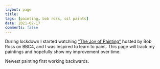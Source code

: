 ```yaml
---
layout: page
title: 
tags: [painting, bob ross, oil paints]
date: 2021-02-17
comments: false
---
```

During lockdown I started watching ["The Joy of Painting"](https://www.youtube.com/user/BobRossInc) hosted by Bob Ross on BBC4, and I was inspired to learn to paint. This page will track my paintings and hopefully show my improvement over time. 

Newest painting first working backwards.

<script src="https://cdn.jsdelivr.net/npm/publicalbum@latest/embed-ui.min.js" async></script>
<div class="pa-gallery-player-widget" style="width:100%; height:480px; display:none;"
  data-link="https://photos.google.com/share/AF1QipOXhJDkI9wcTqvnqstJ_oyXZR0FrtafXGBSn6bQ5ApCLz4QH6vsZb0-Eed7Q03eRw?key=LUw3ekdhMVpCRldBZi03ZEl6d3dhbFBqTVhQZlV3"
  data-title="Painting"
  data-description="19 new photos added to shared album">
  <object data="https://lh3.googleusercontent.com/uVoTrYjJl3GBMe86PC_Rq6tosVd3yvqvx5V_pUSx1fzL_d1LiPqA8KpPfKBvaUnbtP2S5YRiMzhBXwBjxUk_CHq1gGo67PYULng_ANKi_KdKsdGWXc06_bMoSnVkg_Fh_jR3cS46qw=w1920-h1080"></object>
  <object data="https://lh3.googleusercontent.com/WNWso4sHZHTwHKJYBh-BR_FdPsj6dj4M9NL5yE65x4u7Ie3J9oLR3mtakBgERp69O803yL4Um8V1mw0RslxYo1bzxMTulu-F00uaszK5rvxD0TrN7wk907IrPigvem-FE0N9ZgEHug=w1920-h1080"></object>
  <object data="https://lh3.googleusercontent.com/zmsEg_IoR2A1RWsvd2U9J50lNQdyXdqaPRV7Ci348Vpyh8Ek077_GUXpGTHfXhm3nrdOfEZxnNQN3Kh0l-89EHh4NlL0NL2TFNuKAtG1rtETRWT9qrXngo1D3wrS16UMUNauhLaGpQ=w1920-h1080"></object>
  <object data="https://lh3.googleusercontent.com/i4yl5PMHkwtov_1j6xeQM3KcrWtITUymRVGiJQr_-2EFeP9ONWxenLD0s4b3X_ye7bDoCfqxyrQrN2lhJbjU30Y3Nw2lMiL901jiK3c8cHh2kBslLVd4sT99AB91_dEScm8CeUdsDQ=w1920-h1080"></object>
  <object data="https://lh3.googleusercontent.com/o19E3ORIGSNN5aT-kWISRBBzpCohp8kekhL-TPybj_JebF9m8EZ2z190pw2VLnbTXRgeUFQ4JldaoMuvJrOAtW7t20kfD3UpGZ5s_wUCYgpD7Jp01kdNBwIK3Ft6qb3dymGICLRRCA=w1920-h1080"></object>
  <object data="https://lh3.googleusercontent.com/Dbaf-Tz44LfmFZ5HjFFCMcTqaAnPZu_p-yR5YampbDtDpW_7_o5vFvFdtBQjYCz9wgkro1bLWq3QQcOveBnTMDUNnQdbwe1b6B1sGj9BQDVz-vQJez18jkLir1M8-DB4K6sIhARXmQ=w1920-h1080"></object>
  <object data="https://lh3.googleusercontent.com/UehusWSSLhoC6LLgLIWAa35Q7pmnT_JUR-ksM1cX3iFYE0DeLTp1NMo8KYNrCaIKO8UElgXZqu0m9PPdhkHnbYAHmb1KQ4huJY03dRkp8HlMKOHdQmc4OkqiTQpsqNUmdIcZ-wR-sg=w1920-h1080"></object>
  <object data="https://lh3.googleusercontent.com/9ndPc1ukf3jRvq3OWiV-S_P33UXg5ChWes_ppugC3Pk3kMTF-s-b7ljfJMmqmzMig9xS2WcSt2q33MVqUTEd7n0kdjdf188E4GnE10whm6d_m8lpgND8am4Mple7iLAxW6RUDxDwFg=w1920-h1080"></object>
  <object data="https://lh3.googleusercontent.com/hb33Aq2wgmZzwxDdzcth2Ptja0mDKxFXfVqhxZErIW2jngVNxWX80s8cGakkDOAF2cMaZiz-8qt3hROcrT3hHi4L-YB4UzLkpLe62WvAfqI6cxewZ9jb4BThxAW5fKCFs8C2LOxrhg=w1920-h1080"></object>
  <object data="https://lh3.googleusercontent.com/QHINacX81ZMxBWCyy2OUdldUiCgcxQmeTDPx8iAw6ht5pzYSO0CK9kd7yTIzmRpTUNs1_h_zEYU960IZCEVcZh3NGVaaOpUUopbNg913HoNr__a491C2L9qN-GdLt9Imx7NCtpullA=w1920-h1080"></object>
  <object data="https://lh3.googleusercontent.com/PLo1qg7V69y9TSZmk8V1_Xgtz1xlHRV9Dgfz2wZMddd9MFNtQIhWvL9_WekUfCQ4n1nPzS7VsfPWVJwc-_Hy1B6qYZJKqWbywqukjy7B1_sHdjaJo-5DGouJyb3QrT9xTWx6afjr-w=w1920-h1080"></object>
  <object data="https://lh3.googleusercontent.com/vb2HtFa9ZY1aQy5SceyMnIkzR92QoMJh5L5m6X_QSUo7kKtho30tF_JmD-C2XRKZv8AX_XFAexzn9ALnTuT7PVP-xnbq7vTxHswr-hgyrky4340PdojiIXtHnm0uQi2qI3AoNYwaEA=w1920-h1080"></object>
  <object data="https://lh3.googleusercontent.com/IkhSnP4u_aCh9tPaZp5D0PjVaQsYdzi4Di9vQXWNc112_a1h1fZm5zZ5KIl9YwA57megmJStXiNo059w8Z7rfOVkYkHIXFKZ9sR8s_PuX1MTFRiK2xF2OG8uD9DJydKenwXi9Kp9XQ=w1920-h1080"></object>
  <object data="https://lh3.googleusercontent.com/hh55cMgfhJIBBSvMImgcH-AdHNFs2RqzfmyPagHt8vfFFd2lI-Y184TwKeRXt3j0eGDpv0vkiAAwiJ2tZaBEUNBnhsQ2_DNpTtBVFkjv_2NdGLbaivhoWWKtmc3AP4K2mLDcnaDZwA=w1920-h1080"></object>
  <object data="https://lh3.googleusercontent.com/hb_VStbsf2Knt2gefvDq7y3VW3BFtkoae09SzUoIjk0PY_FtfymWhixdaTVdNB3hhR59wakTMIOlqU574gwEJab3hemf-VlF7PTVglszdFr7nTg4GtlUKDv3H22fKzt2I8-7a_2XJQ=w1920-h1080"></object>
  <object data="https://lh3.googleusercontent.com/WrNG9OYCqfoDVJs2NMSD9_d6zHIhbCAvQX0muPf5tM3CXubV8MmVy5c9XKQtAJ0XxyRDZIPTS_9QX_sOobwo013SylNeRGWStnZXSp4OlaMDh1jyO-Z6KgzcHkDtwlXUc6VhnO1r1Q=w1920-h1080"></object>
  <object data="https://lh3.googleusercontent.com/Owk3RQ56p3ZqLMpL4zYKr19PFzHEHTV2IOjXI2byH1C8cTNiBo4cUZ9PNRiA4TKTzWc6DnqUqd9YDLjzryqwNRS9pS6zwIVn7w0PbaUfgOF3xXWCf3Cg9DdLVlT1vyf0O52ahoIxlg=w1920-h1080"></object>
  <object data="https://lh3.googleusercontent.com/fuQIQeJfe8I5iX0luHP8WOUDD060Iaz_g_RiO0D8sR2PPe5wchgEoKnUg2WUDBoJOlVvvzz7XbMEEK0VV9o13NCxR3X3KhgJecczTkA78cmUlyKvdCEg4Kxk1ROLccIv17UMU5_k7w=w1920-h1080"></object>
  <object data="https://lh3.googleusercontent.com/JDFJ4FFsS89sJ3aEnRqgKzNUexGapnXFtFUx07gXDVpqZ4ba-STxYP_YN1xQVSrRd3KfU26hlSOCFHPA1DRQvqmyIioBkvy-LIu7Anqpcobz9sBBzoXKjXt2ORYLZMsuXfeS-t_dQg=w1920-h1080"></object>
</div>




